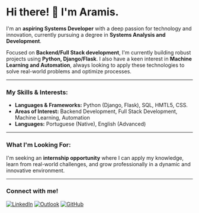 # Hi there! 👋 I'm Aramis.

I'm an **aspiring Systems Developer** with a deep passion for technology and innovation, currently pursuing a degree in **Systems Analysis and Development**.

Focused on **Backend/Full Stack development**, I'm currently building robust projects using **Python, Django/Flask**. I also have a keen interest in **Machine Learning and Automation**, always looking to apply these technologies to solve real-world problems and optimize processes.

---

### My Skills & Interests:

* **Languages & Frameworks:** Python (Django, Flask), SQL, HMTL5, CSS.
* **Areas of Interest:** Backend Development, Full Stack Development, Machine Learning, Automation
* **Languages:** Portuguese (Native), English (Advanced)

---

### What I'm Looking For:

I'm seeking an **internship opportunity** where I can apply my knowledge, learn from real-world challenges, and grow professionally in a dynamic and innovative environment.

---

### Connect with me!

[![LinkedIn](https://img.shields.io/badge/LinkedIn-0077B5?style=for-the-badge&logo=linkedin&logoColor=white)](https://www.linkedin.com/in/aramis-alves)
[![Outlook](https://img.shields.io/badge/Outlook-0078D4?style=for-the-badge&logo=microsoft-outlook&logoColor=white)](mailto:aramisalvez@hotmail.com)
[![GitHub](https://img.shields.io/badge/GitHub-100000?style=for-the-badge&logo=github&logoColor=white)](https://github.com/Aramisbr)
  
<!---
Aramisbr/Aramisbr is a ✨ special ✨ repository because its `README.md` (this file) appears on your GitHub profile.
You can click the Preview link to take a look at your changes.
--->
